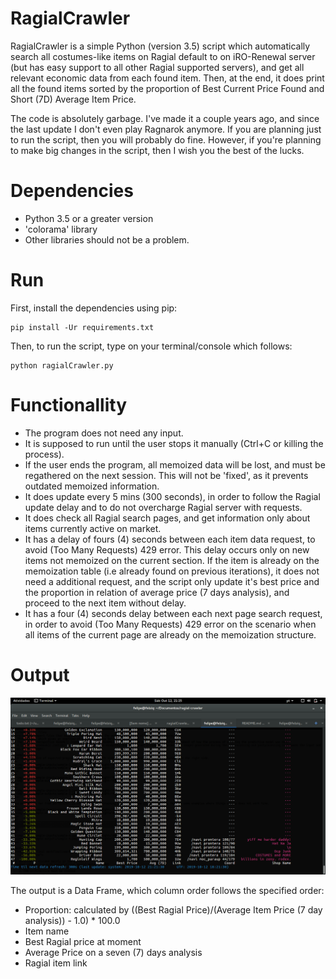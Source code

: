 # RagialCrawler
RagialCrawler is a simple Python (version 3.5) script which automatically search all costumes-like items on Ragial default to on iRO-Renewal server (but has easy support to all other Ragial supported servers), and get all relevant economic data from each found item. Then, at the end, it does print all the found items sorted by the proportion of Best Current Price Found and Short (7D) Average Item Price.

The code is absolutely garbage. I've made it a couple years ago, and since the last update I don't even play Ragnarok anymore. If you are planning just to run the script, then you will probably do fine. However, if you're planning to make big changes in the script, then I wish you the best of the lucks.

# Dependencies
- Python 3.5 or a greater version
- 'colorama' library
- Other libraries should not be a problem.

# Run
First, install the dependencies using pip:
```
pip install -Ur requirements.txt
```

Then, to run the script, type on your terminal/console which follows:
```
python ragialCrawler.py
```

# Functionallity
- The program does not need any input. 
- It is supposed to run until the user stops it manually (Ctrl+C or killing the process). 
- If the user ends the program, all memoized data will be lost, and must be regathered on the next session. This will not be 'fixed', as it prevents outdated memoized information.
- It does update every 5 mins (300 seconds), in order to follow the Ragial update delay and to do not overcharge Ragial server with requests.
- It does check all Ragial search pages, and get information only about items currently active on market.
- It has a delay of fours (4) seconds between each item data request, to avoid (Too Many Requests) 429 error. This delay occurs only on new items not memoized on the current section. If the item is already on the memoization table (i.e already found on previous iterations), it does not need a additional request, and the script only update it's best price and the proportion in relation of average price (7 days analysis), and proceed to the next item without delay.
- It has a four (4) seconds delay between each next page search request, in order to avoid (Too Many Requests) 429 error on the scenario when all items of the current page are already on the memoization structure.

# Output
<img src="/images/output_sample.png"/>

The output is a Data Frame, which column order follows the specified order:
- Proportion: calculated by ((Best Ragial Price)/(Average Item Price (7 day analysis)) - 1.0) * 100.0
- Item name
- Best Ragial price at moment
- Average Price on a seven (7) days analysis
- Ragial item link
